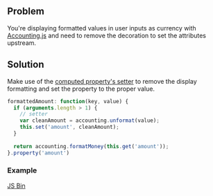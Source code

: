 ## Problem

You're displaying formatted values in user inputs as currency with
[Accounting.js][accounting] and need to remove the decoration to set the
attributes upstream.

## Solution

Make use of the [computed property's setter][setters] to remove the
display formatting and set the property to the proper value.

```js
formattedAmount: function(key, value) {
  if (arguments.length > 1) {
    // setter
    var cleanAmount = accounting.unformat(value);
    this.set('amount', cleanAmount);
  }
  
  return accounting.formatMoney(this.get('amount'));
}.property('amount')
```

### Example

<a class="jsbin-embed" href="http://jsbin.com/AqeVuZI/2/embed?live,js,output">JS Bin</a><script src="http://static.jsbin.com/js/embed.js"></script>

[setters]: http://emberjs.com/guides/object-model/computed-properties/
[accounting]: http://josscrowcroft.github.io/accounting.js/

